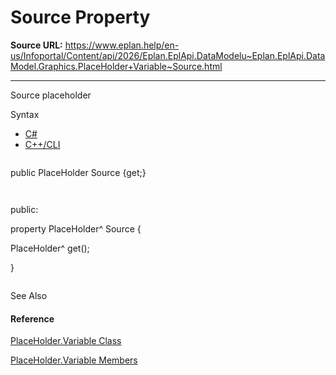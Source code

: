 # Source Property

**Source URL:** https://www.eplan.help/en-us/Infoportal/Content/api/2026/Eplan.EplApi.DataModelu~Eplan.EplApi.DataModel.Graphics.PlaceHolder+Variable~Source.html

---

Source placeholder

Syntax

- [C#](#i-syntax-CS)
- [C++/CLI](#i-syntax-CPP2005)

```
```
public PlaceHolder Source {get;}
```
```

```
```
public:
property PlaceHolder^ Source {
   PlaceHolder^ get();
}
```
```



See Also

#### Reference

[PlaceHolder.Variable Class](Eplan.EplApi.DataModelu~Eplan.EplApi.DataModel.Graphics.PlaceHolder+Variable.html)
  
[PlaceHolder.Variable Members](Eplan.EplApi.DataModelu~Eplan.EplApi.DataModel.Graphics.PlaceHolder+Variable_members.html)